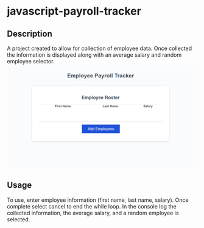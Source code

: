 # javascript-payroll-tracker

## Description 

A project created to allow for collection of employee data. Once collected the information is displayed along with an average salary and random employee selector. ![alt text](PayrollTracker-1.png)

## Usage

To use, enter employee information (first name, last name, salary). Once complete select cancel to end the while loop. In the console log the collected information, the average salary, and a random employee is selected. 

